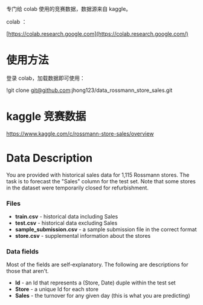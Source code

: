 专门给 colab 使用的竞赛数据，数据源来自 kaggle。

colab ：

[https://colab.research.google.com](https://colab.research.google.com/)



# 使用方法

登录 colab，加载数据即可使用：

!git clone git@github.com:jhong123/data_rossmann_store_sales.git



# kaggle 竞赛数据

https://www.kaggle.com/c/rossmann-store-sales/overview



# Data Description

You are provided with historical sales data for 1,115 Rossmann stores. The task is to forecast the "Sales" column for the test set. Note that some stores in the dataset were temporarily closed for refurbishment.

### Files

- **train.csv** - historical data including Sales
- **test.csv** - historical data excluding Sales
- **sample_submission.csv** - a sample submission file in the correct format
- **store.csv** - supplemental information about the stores

### Data fields

Most of the fields are self-explanatory. The following are descriptions for those that aren't.

- **Id** - an Id that represents a (Store, Date) duple within the test set
- **Store** - a unique Id for each store
- **Sales** - the turnover for any given day (this is what you are predicting)


